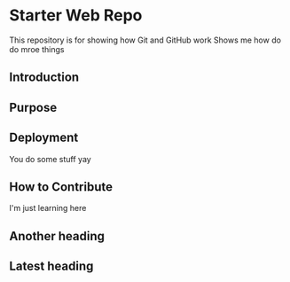 # Starter Web Repo

This repository is for showing how Git and GitHub work
Shows me how do do mroe things

## Introduction

## Purpose

## Deployment
You do some stuff yay

## How to Contribute
I'm just learning here

## Another heading

## Latest heading